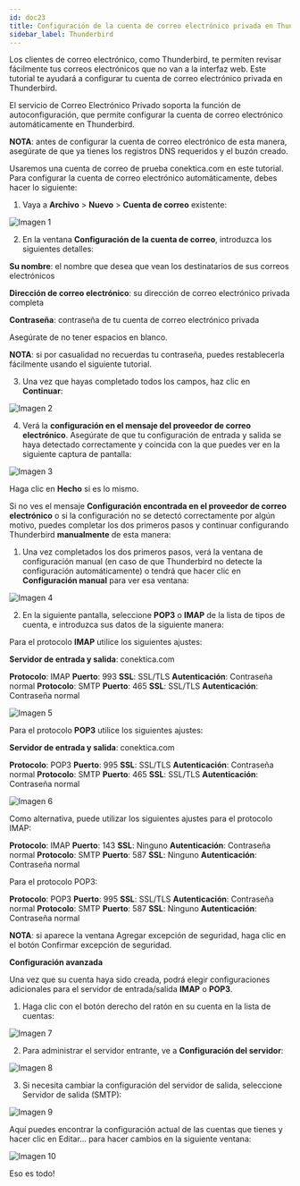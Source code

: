 ```yaml
---
id: doc23
title: Configuración de la cuenta de correo electrónico privada en Thunderbird
sidebar_label: Thunderbird
---
```

Los clientes de correo electrónico, como Thunderbird, te permiten revisar fácilmente tus correos electrónicos que no van a la interfaz web. Este tutorial te ayudará a configurar tu cuenta de correo electrónico privada en Thunderbird.

El servicio de Correo Electrónico Privado soporta la función de autoconfiguración, que permite configurar la cuenta de correo electrónico automáticamente en Thunderbird. 

**NOTA**: antes de configurar la cuenta de correo electrónico de esta manera, asegúrate de que ya tienes los registros DNS requeridos y el buzón creado.

Usaremos una cuenta de correo de prueba conektica.com en este tutorial. Para configurar la cuenta de correo electrónico automáticamente, debes hacer lo siguiente: 

1. Vaya a **Archivo** > **Nuevo** > **Cuenta de correo** existente: 

![Imagen 1]()

2. En la ventana **Configuración de la cuenta de correo**, introduzca los siguientes detalles: 

**Su nombre**: el nombre que desea que vean los destinatarios de sus correos electrónicos 

**Dirección de correo electrónico**: su dirección de correo electrónico privada completa 

**Contraseña**: contraseña de tu cuenta de correo electrónico privada

Asegúrate de no tener espacios en blanco. 

**NOTA**: si por casualidad no recuerdas tu contraseña, puedes restablecerla fácilmente usando el siguiente tutorial. 

3. Una vez que hayas completado todos los campos, haz clic en **Continuar**: 

![Imagen 2]()

4. Verá la **configuración en el mensaje del proveedor de correo electrónico**. 
Asegúrate de que tu configuración de entrada y salida se haya detectado correctamente y coincida con la que puedes ver en la siguiente captura de pantalla: 

![Imagen 3]()

Haga clic en **Hecho** si es lo mismo. 


Si no ves el mensaje **Configuración encontrada en el proveedor de correo electrónico** o si la configuración no se detectó correctamente por algún motivo, puedes completar los dos primeros pasos y continuar configurando Thunderbird **manualmente** de esta manera: 

1. Una vez completados los dos primeros pasos, verá la ventana de configuración manual (en caso de que Thunderbird no detecte la configuración automáticamente) o tendrá que hacer clic en **Configuración manual** para ver esa ventana: 

![Imagen 4]()

2. En la siguiente pantalla, seleccione **POP3** o **IMAP** de la lista de tipos de cuenta, e introduzca sus datos de la siguiente manera: 

Para el protocolo **IMAP** utilice los siguientes ajustes: 

**Servidor de entrada y salida**: conektica.com

**Protocolo**: IMAP **Puerto**: 993 **SSL**: SSL/TLS **Autenticación**: Contraseña normal
**Protocolo**: SMTP **Puerto**: 465 **SSL**: SSL/TLS **Autenticación**: Contraseña normal 

![Imagen 5]()

Para el protocolo **POP3** utilice los siguientes ajustes: 

**Servidor de entrada y salida**: conektica.com 

**Protocolo**: POP3 **Puerto**: 995 **SSL**: SSL/TLS **Autenticación**: Contraseña normal
**Protocolo**: SMTP **Puerto**: 465 **SSL**: SSL/TLS **Autenticación**: Contraseña normal 

![Imagen 6]()

Como alternativa, puede utilizar los siguientes ajustes para el protocolo IMAP: 

**Protocolo**: IMAP **Puerto**: 143 **SSL**: Ninguno **Autenticación**: Contraseña normal 
**Protocolo**: SMTP **Puerto**: 587 **SSL**: Ninguno **Autenticación**: Contraseña normal 

Para el protocolo POP3: 

**Protocolo**: POP3 **Puerto**: 995 **SSL**: SSL/TLS **Autenticación**: Contraseña normal 
**Protocolo**: SMTP **Puerto**: 587 **SSL**: Ninguno **Autenticación**: Contraseña normal

**NOTA**: si aparece la ventana Agregar excepción de seguridad, haga clic en el botón Confirmar excepción de seguridad. 


**Configuración avanzada** 
 
Una vez que su cuenta haya sido creada, podrá elegir configuraciones adicionales para el servidor de entrada/salida **IMAP** o **POP3**. 

1. Haga clic con el botón derecho del ratón en su cuenta en la lista de cuentas: 

![Imagen 7]()

2. Para administrar el servidor entrante, ve a **Configuración del servidor**:

![Imagen 8]()

3. Si necesita cambiar la configuración del servidor de salida, seleccione Servidor de salida (SMTP):

![Imagen 9]()

Aquí puedes encontrar la configuración actual de las cuentas que tienes y hacer clic en Editar... para hacer cambios en la siguiente ventana: 

![Imagen 10]()

Eso es todo!



